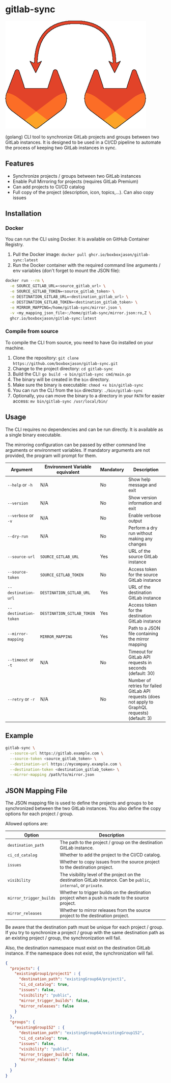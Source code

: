 # gitlab-sync

![gitlab-sync logo](./assets/gitlab-sync.png)

(golang) CLI tool to synchronize GitLab projects and groups between two GitLab instances.
It is designed to be used in a CI/CD pipeline to automate the process of keeping two GitLab instances in sync.

## Features

- Synchronize projects / groups between two GitLab instances
- Enable Pull Mirroring for projects (requires GitLab Premium)
- Can add projects to CI/CD catalog
- Full copy of the project (description, icon, topics,...). Can also copy issues

## Installation

### Docker

You can run the CLI using Docker. It is available on GitHub Container Registry.

1. Pull the Docker image: `docker pull ghcr.io/boxboxjason/gitlab-sync:latest`
2. Run the Docker container with the required command line arguments / env variables (don't forget to mount the JSON file):

```bash
docker run --rm \
  -e SOURCE_GITLAB_URL=<source_gitlab_url> \
  -e SOURCE_GITLAB_TOKEN=<source_gitlab_token> \
  -e DESTINATION_GITLAB_URL=<destination_gitlab_url> \
  -e DESTINATION_GITLAB_TOKEN=<destination_gitlab_token> \
  -e MIRROR_MAPPING=/home/gitlab-sync/mirror.json \
  -v <my_mapping_json_file>:/home/gitlab-sync/mirror.json:ro,Z \
  ghcr.io/boxboxjason/gitlab-sync:latest
```

### Compile from source

To compile the CLI from source, you need to have Go installed on your machine.

1. Clone the repository: `git clone https://github.com/boxboxjason/gitlab-sync.git`
2. Change to the project directory: `cd gitlab-sync`
3. Build the CLI: `go build -o bin/gitlab-sync cmd/main.go`
4. The binary will be created in the `bin` directory.
5. Make sure the binary is executable: `chmod +x bin/gitlab-sync`
6. You can run the CLI from the `bin` directory: `./bin/gitlab-sync`
7. Optionally, you can move the binary to a directory in your `PATH` for easier access: `mv bin/gitlab-sync /usr/local/bin/`

## Usage

The CLI requires no dependencies and can be run directly. It is available as a single binary executable.

The mirroring configuration can be passed by either command line arguments or environment variables.
If mandatory arguments are not provided, the program will prompt for them.

| Argument | Environment Variable equivalent | Mandatory | Description |
|----------|-------------------------------|-----------|-------------|
| `--help` or `-h` | N/A | No | Show help message and exit |
| `--version` | N/A | No | Show version information and exit |
| `--verbose` or `-v` | N/A | No | Enable verbose output |
| `--dry-run` | N/A | No | Perform a dry run without making any changes |
| `--source-url` | `SOURCE_GITLAB_URL` | Yes | URL of the source GitLab instance |
| `--source-token` | `SOURCE_GITLAB_TOKEN` | No | Access token for the source GitLab instance |
| `--destination-url` | `DESTINATION_GITLAB_URL` | Yes | URL of the destination GitLab instance |
| `--destination-token` | `DESTINATION_GITLAB_TOKEN` | Yes | Access token for the destination GitLab instance |
| `--mirror-mapping` | `MIRROR_MAPPING` | Yes | Path to a JSON file containing the mirror mapping |
| `--timeout` or `-t` | N/A | No | Timeout for GitLab API requests in seconds (default: 30) |
| `--retry` or `-r` | N/A | No | Number of retries for failed GitLab API requests (does not apply to GraphQL requests) (default: 3) |

## Example

```bash
gitlab-sync \
  --source-url https://gitlab.example.com \
  --source-token <source_gitlab_token> \
  --destination-url https://mycompany.example.com \
  --destination-token <destination_gitlab_token> \
  --mirror-mapping /path/to/mirror.json
```

## JSON Mapping File

The JSON mapping file is used to define the projects and groups to be synchronized between the two GitLab instances. You also define the copy options for each project / group.

Allowed options are:

| Option | Description |
|--------|-------------|
| `destination_path` | The path to the project / group on the destination GitLab instance. |
| `ci_cd_catalog` | Whether to add the project to the CI/CD catalog. |
| `issues` | Whether to copy issues from the source project to the destination project. |
| `visibility` | The visibility level of the project on the destination GitLab instance. Can be `public`, `internal`, or `private`. |
| `mirror_trigger_builds` | Whether to trigger builds on the destination project when a push is made to the source project. |
| `mirror_releases` | Whether to mirror releases from the source project to the destination project. |

Be aware that the destination path must be unique for each project / group. If you try to synchronize a project / group with the same destination path as an existing project / group, the synchronization will fail.

Also, the destination namespace must exist on the destination GitLab instance. If the namespace does not exist, the synchronization will fail.

```json
{
  "projects": {
    "existingGroup1/project1" : {
      "destination_path": "existingGroup64/project1",
      "ci_cd_catalog": true,
      "issues": false,
      "visibility": "public",
      "mirror_trigger_builds": false,
      "mirror_releases": false
    }
  },
  "groups": {
    "existingGroup152" : {
      "destination_path": "existingGroup64/existingGroup152",
      "ci_cd_catalog": true,
      "issues": false,
      "visibility": "public",
      "mirror_trigger_builds": false,
      "mirror_releases": false
    }
  }
}
```
